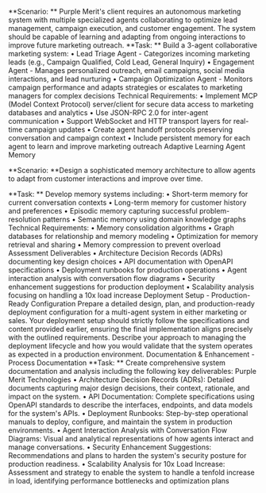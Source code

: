 **Scenario: **
Purple Merit's client requires an autonomous marketing system with multiple specialized agents 
collaborating to optimize lead management, campaign execution, and customer engagement. The 
system should be capable of learning and adapting from ongoing interactions to improve future 
marketing outreach. 
**Task: **
Build a 3-agent collaborative marketing system: 
• Lead Triage Agent - Categorizes incoming marketing leads (e.g., Campaign Qualified, Cold 
Lead, General Inquiry)
 • Engagement Agent - Manages personalized outreach, email campaigns, social media 
interactions, and lead nurturing
 • Campaign Optimization Agent - Monitors campaign performance and adapts strategies or 
escalates to marketing managers for complex decisions
 Technical Requirements: 
• Implement MCP (Model Context Protocol) server/client for secure data access to marketing 
databases and analytics
 • Use JSON-RPC 2.0 for inter-agent communication
 • Support WebSocket and HTTP transport layers for real-time campaign updates
 • Create agent handoff protocols preserving conversation and campaign context
 • Include persistent memory for each agent to learn and improve marketing outreach
 Adaptive Learning Agent Memory 

 
**Scenario: **Design a sophisticated memory architecture to allow agents to adapt from customer 
interactions and improve over time.


**Task: **
Develop memory systems including: 
• Short-term memory for current conversation contexts
 • Long-term memory for customer history and preferences
 • Episodic memory capturing successful problem-resolution patterns
 • Semantic memory using domain knowledge graphs
 Technical Requirements: 
• Memory consolidation algorithms
 • Graph databases for relationship and memory modeling
 • Optimization for memory retrieval and sharing
 • Memory compression to prevent overload
 Assessment Deliverables 
• Architecture Decision Records (ADRs) documenting key design choices
 • API documentation with OpenAPI specifications
 • Deployment runbooks for production operations
 • Agent interaction analysis with conversation flow diagrams
 • Security enhancement suggestions for production deployment
 • Scalability analysis focusing on handling a 10x load increase
 Deployment Setup - Production-Ready Configuration 
Prepare a detailed design, plan, and production-ready deployment configuration for a multi-agent 
system in either marketing or sales. Your deployment setup should strictly follow the specifications 
and content provided earlier, ensuring the final implementation aligns precisely with the outlined 
requirements. Describe your approach to managing the deployment lifecycle and how you would 
validate that the system operates as expected in a production environment. 
Documentation & Enhancement - Process Documentation 
**Task: **
Create comprehensive system documentation and analysis including the following key 
deliverables: 
Purple Merit Technologies
 • Architecture Decision Records (ADRs): Detailed documents capturing major design 
decisions, their context, rationale, and impact on the system.
 • API Documentation: Complete specifications using OpenAPI standards to describe the 
interfaces, endpoints, and data models for the system's APIs.
 • Deployment Runbooks: Step-by-step operational manuals to deploy, configure, and maintain 
the system in production environments.
 • Agent Interaction Analysis with Conversation Flow Diagrams: Visual and analytical 
representations of how agents interact and manage conversations.
 • Security Enhancement Suggestions: Recommendations and plans to harden the system's 
security posture for production readiness.
 • Scalability Analysis for 10x Load Increase: Assessment and strategy to enable the system to 
handle a tenfold increase in load, identifying performance bottlenecks and optimization plans
